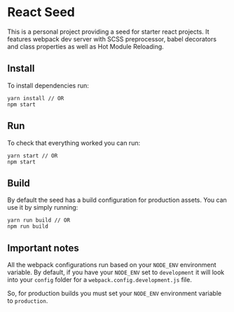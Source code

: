 # React Seed

This is a personal project providing a seed for starter react projects. It features webpack dev server with SCSS preprocessor, babel decorators and class properties as well as Hot Module Reloading.

## Install
To install dependencies run:
```
yarn install // OR
npm start
```

## Run
To check that everything worked you can run:
```
yarn start // OR
npm start
```

## Build
By default the seed has a build configuration for production assets. You can use it by simply running:
```
yarn run build // OR
npm run build
```

## Important notes
All the webpack configurations run based on your `NODE_ENV` environment variable. By default, if you have your `NODE_ENV` set to `development` it will look into your `config` folder for a `webpack.config.development.js` file.

So, for production builds you must set your `NODE_ENV` environment variable to `production`.